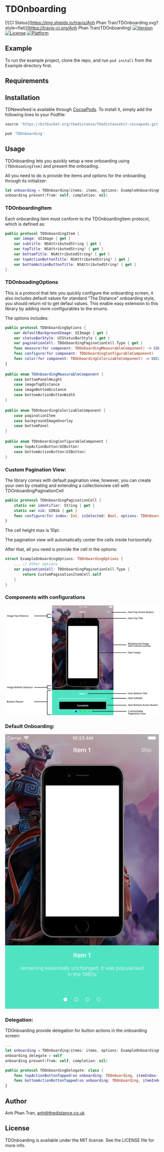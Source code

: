 # TDOnboarding

[![CI Status](https://img.shields.io/travis/Anh Phan Tran/TDOnboarding.svg?style=flat)](https://travis-ci.org/Anh Phan Tran/TDOnboarding)
[![Version](https://img.shields.io/cocoapods/v/TDOnboarding.svg?style=flat)](https://cocoapods.org/pods/TDOnboarding)
[![License](https://img.shields.io/cocoapods/l/TDOnboarding.svg?style=flat)](https://cocoapods.org/pods/TDOnboarding)
[![Platform](https://img.shields.io/cocoapods/p/TDOnboarding.svg?style=flat)](https://cocoapods.org/pods/TDOnboarding)

## Example

To run the example project, clone the repo, and run `pod install` from the Example directory first.

## Requirements

## Installation

TDNewsfeed is available through [CocoaPods](http://cocoapods.org). To install
it, simply add the following lines to your Podfile:

```ruby
source 'https://bitbucket.org/thedistance/thedistancekit-cocoapods.git'
```

```ruby
pod 'TDOnboarding'
```

## Usage

TDOnboarding lets you quickly setup a new onboarding using  ```[TDOnboadingItem]``` and present the onboading.

All you need to do is provide the items and options for the onboarding through its initializer:

```swift
let onboarding = TDOnboarding(items: items, options: ExampleOnboardingOptions())
onboarding.present(from: self, completion: nil)
```

### TDOnboardingItem

Each onboarding item must conform to the TDOnboardingItem protocol, which is defined as:

```swift
public protocol TDOnboardingItem {
    var image: UIImage { get }
    var subtitle: NSAttributedString { get }
    var topTitle: NSAttributedString? { get }
    var bottomTitle: NSAttributedString? { get }
    var topActionButtonTitle: NSAttributedString? { get }
    var bottomActionButtonTitle: NSAttributedString? { get }
}
```
### TDOnboadingOptions

This is a protocol that lets you quickly configure the onboarding screen, it also includes default values for standard "The Distance" onboarding style, you should return nil to get defaul values. This enable easy extension to this library by adding more configurables to the enums.

The options includes:

```swift
public protocol TDOnboardingOptions {
    var defaultBackgroundImage: UIImage { get }
    var statusBarStyle: UIStatusBarStyle { get }
    var paginationCell: TDOnboardingPaginationCell.Type { get }
    func measure(for component: TDOnboardingMeasurableComponent) -> CGFloat?
    func configure(for component: TDOnboardingConfigurableComponent)
    func color(for component: TDOnboardingColorizableComponent) -> UIColor?
}

public enum TDOnboardingMeasurableComponent {
    case bottomPanelHeight
    case imageTopDistance
    case imageBottomDistance
    case bottomActionButtonWidth
}

public enum TDOnboardingColorizableComponent {
    case paginationItem
    case backgroundImageOverlay
    case bottomPanel
}

public enum TDOnboardingConfigurableComponent {
    case topActionButton(UIButton)
    case bottomActionButton(UIButton)
}
```

### Custom Pagination View:
The library comes with default pagination view, however, you can create your own by creating and extending a collectionview cell with TDOnboardingPaginationCell

```swift
public protocol TDOnboardingPaginationCell {
    static var identifier: String { get }
    static var nib: UINib { get }
    func configure(for index: Int, isSelected: Bool, options: TDOnboardingOptions?)
}
```

The cell height max is 10pt.

The pagination view will automatically center the cells inside horizontally.

After that, all you need is provide the cell in the options:

```swift
struct ExampleOnboardingOptions: TDOnboardingOptions {
    ... // Other options
    var paginationCell: TDOnboardingPaginationCell.Type {
        return CustomPaginationItemCell.self
    }
}
```

### Components with configurations
![tdonboardingcomponents](./images/TDOnboarding-1.png "Components with configurations")

### Default Onboarding:
![tdonboardingcomponents](./images/TDOnboarding-2.png "Default onboarding")

### Delegation:

TDOnboarding provide delegation for button actions in the onboarding screen:

```swift
...
let onboarding = TDOnboarding(items: items, options: ExampleOnboardingOptions())
onboarding.delegate = self
onboarding.present(from: self, completion: nil)
```

```swift
public protocol TDOnboardingDelegate: class {
    func topActionButtonTapped(on onboarding: TDOnboarding, itemIndex: Int)
    func bottomActionButtonTapped(on onboarding: TDOnboarding, itemIndex: Int)
}
```

## Author

Anh Phan Tran, anh@thedistance.co.uk

## License

TDOnboarding is available under the MIT license. See the LICENSE file for more info.
